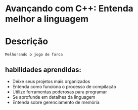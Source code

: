 # Avançando com C++: Entenda melhor a linguagem
# Descrição
    Melhorando o jogo de forca 
## habilidades aprendidas:
* Deixe seus projetos mais organizados
* Entenda como funciona o processo de compilação
* Utilize ferramentas poderosas para programar
* Se aprofunde em detalhes da linguagem
* Entenda sobre gerenciamento de memória